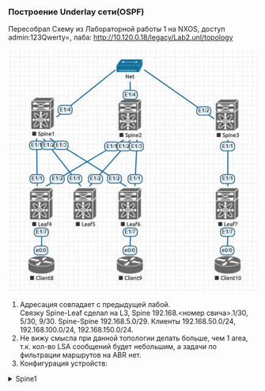 ### Построение Underlay сети(OSPF)

Пересобрал Схему из Лабораторной работы 1 на NXOS, доступ admin:123Qwerty=, лаба:
http://10.120.0.18/legacy/Lab2.unl/topology

![Топология](https://github.com/llseoll/Data_Center/blob/main/Screenshot_5.jpg)

1. Адресация совпадает с предыдущей лабой.  
Связку Spine-Leaf сделал на L3, Spine 192.168.<номер свича>.1/30, 5/30, 9/30. Spine-Spine 192.168.5.0/29. Клиенты 192.168.50.0/24, 192.168.100.0/24, 192.168.150.0/24.  
2. Не вижу смысла при данной топологии делать больше, чем 1 area, т.к. кол-во LSA сообщений будет небольшим, а задачи по фильтрации маршрутов на ABR нет.
3. Конфигурация устройств:
<details>
<summary>Spine1</summary>


!Command: show running-config
!Running configuration last done at: Sun Nov  7 16:01:40 2021
!Time: Sun Nov  7 16:01:41 2021

version 9.2(2) Bios:version  
hostname Spine1
vdc Spine1 id 1
  limit-resource vlan minimum 16 maximum 4094
  limit-resource vrf minimum 2 maximum 4096
  limit-resource port-channel minimum 0 maximum 511
  limit-resource u4route-mem minimum 248 maximum 248
  limit-resource u6route-mem minimum 96 maximum 96
  limit-resource m4route-mem minimum 58 maximum 58
  limit-resource m6route-mem minimum 8 maximum 8

feature ospf

username admin password 5 $5$xzHb6s6T$42B.ksenYoK8avu3LcSjYZYYZ8H.0th1yCCTOG/kJvC  role network-admin
ip domain-lookup
ip access-list 101
  10 permit ip 192.168.0.0 0.0.255.255 any 
snmp-server user admin network-admin auth md5 0x7c87232d76e7eacd40c909e2d830aa96 priv 0x7c87232d76e7eacd40c909e2d830aa96 localizedkey
rmon event 1 description FATAL(1) owner PMON@FATAL
rmon event 2 description CRITICAL(2) owner PMON@CRITICAL
rmon event 3 description ERROR(3) owner PMON@ERROR
rmon event 4 description WARNING(4) owner PMON@WARNING
rmon event 5 description INFORMATION(5) owner PMON@INFO

vlan 1

route-map ospf permit 10
  match ip address 101 
vrf context management


interface Ethernet1/1
  no switchport
  ip address 192.168.1.1/30
  ip ospf authentication-key 3 c15a77a8059d3296
  ip ospf network point-to-point
  no shutdown

interface Ethernet1/2
  no switchport
  ip address 192.168.1.5/30
  ip ospf authentication-key 3 c15a77a8059d3296
  ip ospf network point-to-point
  no shutdown

interface Ethernet1/3
  no switchport
  ip address 192.168.1.9/30
  ip ospf authentication-key 3 c15a77a8059d3296
  ip ospf network point-to-point
  no shutdown

interface Ethernet1/4
  no switchport
  ip address 192.168.5.1/29
  ip ospf authentication-key 3 c15a77a8059d3296
  ip ospf network point-to-point
  no shutdown

interface mgmt0
  vrf member management
line console
line vty
boot nxos bootflash:/nxos.9.2.2.bin 
router ospf 1
  router-id 192.168.1.1
  network 192.168.1.0/30 area 0.0.0.0
  network 192.168.1.4/30 area 0.0.0.0
  network 192.168.1.8/30 area 0.0.0.0
  network 192.168.5.0/29 area 0.0.0.0
  redistribute direct route-map ospf

!end


</details>
